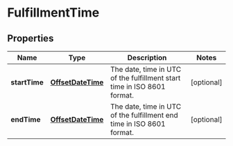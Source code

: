
# FulfillmentTime

## Properties
Name | Type | Description | Notes
------------ | ------------- | ------------- | -------------
**startTime** | [**OffsetDateTime**](OffsetDateTime.md) | The date, time in UTC of the fulfillment start time in ISO 8601 format. |  [optional]
**endTime** | [**OffsetDateTime**](OffsetDateTime.md) | The date, time in UTC of the fulfillment end time in ISO 8601 format. |  [optional]



